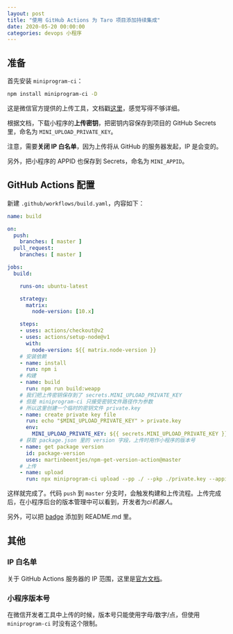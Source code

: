 ```yaml
---
layout: post
title: "使用 GitHub Actions 为 Taro 项目添加持续集成"
date: 2020-05-20 00:00:00
categories: devops 小程序
---
```


## 准备

首先安装 `miniprogram-ci`：

```bash
npm install miniprogram-ci -D
```

这是微信官方提供的上传工具，文档戳[这里](https://developers.weixin.qq.com/miniprogram/dev/devtools/ci.html)，感觉写得不够详细。

根据文档，下载小程序的**上传密钥**，把密钥内容保存到项目的 GitHub Secrets 里，命名为 `MINI_UPLOAD_PRIVATE_KEY`。

注意，需要**关闭 IP 白名单**，因为上传将从 GitHub 的服务器发起，IP 是会变的。

另外，把小程序的 APPID 也保存到 Secrets，命名为 `MINI_APPID`。

## GitHub Actions 配置

新建 `.github/workflows/build.yaml`，内容如下：

```yaml
name: build

on:
  push:
    branches: [ master ]
  pull_request:
    branches: [ master ]

jobs:
  build:

    runs-on: ubuntu-latest

    strategy:
      matrix:
        node-version: [10.x]

    steps:
    - uses: actions/checkout@v2
    - uses: actions/setup-node@v1
      with:
        node-version: ${{ matrix.node-version }}
    # 安装依赖
    - name: install
      run: npm i
    # 构建
    - name: build
      run: npm run build:weapp
    # 我们把上传密钥保存到了 secrets.MINI_UPLOAD_PRIVATE_KEY
    # 但是 miniprogram-ci 只接受密钥文件路径作为参数
    # 所以这里创建一个临时的密钥文件 private.key
    - name: create private key file
      run: echo "$MINI_UPLOAD_PRIVATE_KEY" > private.key
      env:
        MINI_UPLOAD_PRIVATE_KEY: ${{ secrets.MINI_UPLOAD_PRIVATE_KEY }}
    # 获取 package.json 里的 version 字段，上传时用作小程序的版本号
    - name: get package version
      id: package-version
      uses: martinbeentjes/npm-get-version-action@master
    # 上传
    - name: upload
      run: npx miniprogram-ci upload --pp ./ --pkp ./private.key --appid ${{ secrets.MINI_APPID }} --uv ${{ steps.package-version.outputs.current-version}}
```

这样就完成了。代码 `push` 到 `master` 分支时，会触发构建和上传流程。上传完成后，在小程序后台的版本管理中可以看到，开发者为*ci机器人*。

另外，可以把 [badge](https://help.github.com/en/actions/configuring-and-managing-workflows/configuring-a-workflow#adding-a-workflow-status-badge-to-your-repository) 添加到 README.md 里。

## 其他

### IP 白名单

关于 GitHub Actions 服务器的 IP 范围，这里是[官方文档](https://help.github.com/en/actions/reference/virtual-environments-for-github-hosted-runners#ip-addresses-of-github-hosted-runners)。

### 小程序版本号

在微信开发者工具中上传的时候，版本号只能使用字母/数字/点，但使用 `miniprogram-ci` 时没有这个限制。
